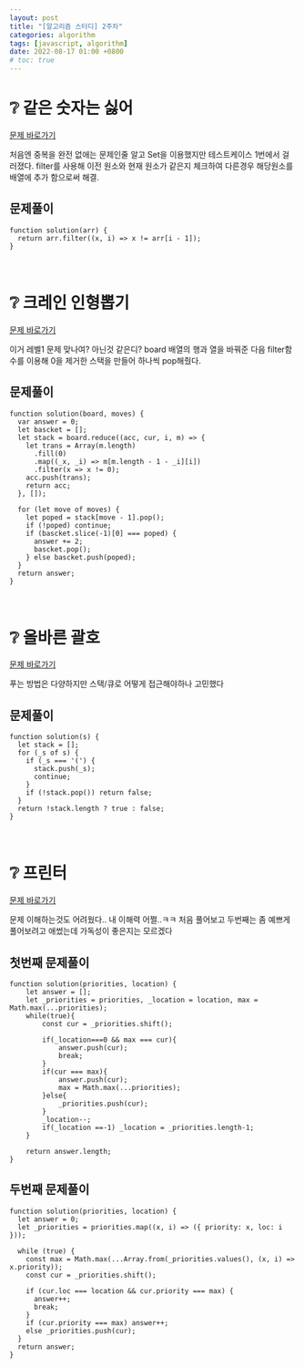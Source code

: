 ```yaml
---
layout: post
title: "[알고리즘 스터디] 2주차"
categories: algorithm
tags: [javascript, algorithm]
date: 2022-08-17 01:00 +0800
# toc: true
---
```


# ❔ 같은 숫자는 싫어

[문제 바로가기](https://school.programmers.co.kr/learn/courses/30/lessons/12906)

처음엔 중복을 완전 없애는 문제인줄 알고 Set을 이용했지만 테스트케이스 1번에서 걸러졌다.
filter를 사용해 이전 원소와 현재 원소가 같은지 체크하여 다른경우 해당원소를 배열에 추가 함으로써 해결.

## 문제풀이

```
function solution(arr) {
  return arr.filter((x, i) => x != arr[i - 1]);
}
```

<br>

# ❔ 크레인 인형뽑기

[문제 바로가기](https://school.programmers.co.kr/learn/courses/30/lessons/64061)

이거 레벨1 문제 맞나여? 아닌것 같은디?
board 배열의 행과 열을 바꿔준 다음 filter함수를 이용해 0을 제거한 스택을 만들어 하나씩 pop해줬다.

## 문제풀이

```
function solution(board, moves) {
  var answer = 0;
  let bascket = [];
  let stack = board.reduce((acc, cur, i, m) => {
    let trans = Array(m.length)
      .fill(0)
      .map((_x, _i) => m[m.length - 1 - _i][i])
      .filter(x => x != 0);
    acc.push(trans);
    return acc;
  }, []);

  for (let move of moves) {
    let poped = stack[move - 1].pop();
    if (!poped) continue;
    if (bascket.slice(-1)[0] === poped) {
      answer += 2;
      bascket.pop();
    } else bascket.push(poped);
  }
  return answer;
}

```

<br>

# ❔ 올바른 괄호

[문제 바로가기](https://school.programmers.co.kr/learn/courses/30/lessons/12909)

푸는 방법은 다양하지만 스택/큐로 어떻게 접근해야하나 고민했다

## 문제풀이

```
function solution(s) {
  let stack = [];
  for (_s of s) {
    if (_s === '(') {
      stack.push(_s);
      continue;
    }
    if (!stack.pop()) return false;
  }
  return !stack.length ? true : false;
}
```

<br>

# ❔ 프린터

[문제 바로가기](https://school.programmers.co.kr/learn/courses/30/lessons/42587)

문제 이해하는것도 어려웠다.. 내 이해력 어쩔..ㅋㅋ
처음 풀어보고 두번째는 좀 예쁘게 풀어보려고 애썼는데 가독성이 좋은지는 모르겠다

## 첫번째 문제풀이

```
function solution(priorities, location) {
    let answer = [];
    let _priorities = priorities, _location = location, max = Math.max(...priorities);
    while(true){
        const cur = _priorities.shift();

        if(_location===0 && max === cur){
            answer.push(cur);
            break;
        }
        if(cur === max){
            answer.push(cur);
            max = Math.max(...priorities);
        }else{
            _priorities.push(cur);
        }
        _location--;
        if(_location ==-1) _location = _priorities.length-1;
    }

    return answer.length;
}
```

## 두번째 문제풀이

```
function solution(priorities, location) {
  let answer = 0;
  let _priorities = priorities.map((x, i) => ({ priority: x, loc: i }));

  while (true) {
    const max = Math.max(...Array.from(_priorities.values(), (x, i) => x.priority));
    const cur = _priorities.shift();

    if (cur.loc === location && cur.priority === max) {
      answer++;
      break;
    }
    if (cur.priority === max) answer++;
    else _priorities.push(cur);
  }
  return answer;
}
```

<br>
